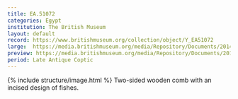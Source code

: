 ```yaml
---
title: EA.51072
categories: Egypt
institution: The British Museum
layout: default
record: https://www.britishmuseum.org/collection/object/Y_EA51072
large:  https://media.britishmuseum.org/media/Repository/Documents/2014_11/4_19/6568a7c4_8a0d_4390_ae20_a3d9013d3337/mid_01188793_001.jpg
preview: https://media.britishmuseum.org/media/Repository/Documents/2014_11/4_19/6568a7c4_8a0d_4390_ae20_a3d9013d3337/small_01188793_001.jpg
period: Late Antique Coptic
---
```

{% include structure/image.html %}
Two-sided wooden comb with an incised design of fishes.

